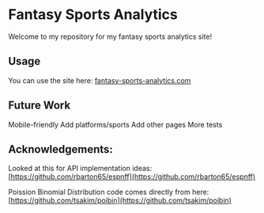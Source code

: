 # Fantasy Sports Analytics
Welcome to my repository for my fantasy sports analytics site!

## Usage
You can use the site here: [fantasy-sports-analytics.com](https://fantasy-sports-analytics.com)

## Future Work
Mobile-friendly
Add platforms/sports
Add other pages
More tests

## Acknowledgements:
Looked at this for API implementation ideas: [https://github.com/rbarton65/espnff](https://github.com/rbarton65/espnff)

Poission Binomial Distribution code comes directly from here: [https://github.com/tsakim/poibin](https://github.com/tsakim/poibin)
